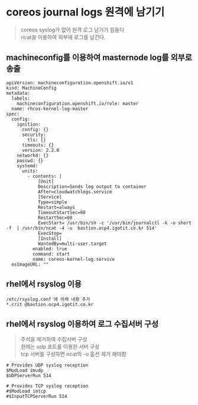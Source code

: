 # coreos journal logs 원격에 남기기

> coreos syslog가 없어 원격 로그 남기기 힘들다 <br>
> ncat을 이용하여 외부에 로그를 남긴다.

## machineconfig를 이용하여 masternode log를 외부로 송출

```
apiVersion: machineconfiguration.openshift.io/v1
kind: MachineConfig
metadata:
  labels:
    machineconfiguration.openshift.io/role: master
  name: rhcos-kernel-log-master
spec:
  config:
    ignition:
      config: {}
      security:
        tls: {}
      timeouts: {}
      version: 2.2.0
    networkd: {}
    passwd: {}
    systemd:
      units:
        - contents: |
            [Unit]
            Description=Sends log output to container
            After=cloudwatchlogs.service
            [Service]
            Type=simple
            Restart=always
            TimeoutStartSec=60
            RestartSec=60
            ExecStart= /usr/bin/sh -c '/usr/bin/journalctl -k -o short -f  | /usr/bin/ncat -4 -u  bastion.ocp4.igotit.co.kr 514'
            ExecStop=
            [Install]
            WantedBy=multi-user.target
          enabled: true
          command: start
          name: coreos-kernel-log.service
  osImageURL: ""
```

## rhel에서 rsyslog 이용

```
/etc/rsyslog.conf 에 아래 내용 추가 
*.crit @bastion.ocp4.igotit.co.kr

```

## rhel에서 rsyslog 이용하여 로그 수집서버 구성

> 주석을 제거하여 수집서버 구성 <br>
> 현제는 udp 포트를 이용한 서버 구성 <br>
> tcp 서버를 구성하면  ncat의 -u 옵션 제거 해야함

```
# Provides UDP syslog reception
$ModLoad imudp
$UDPServerRun 514

# Provides TCP syslog reception
#$ModLoad imtcp
#$InputTCPServerRun 514
```
